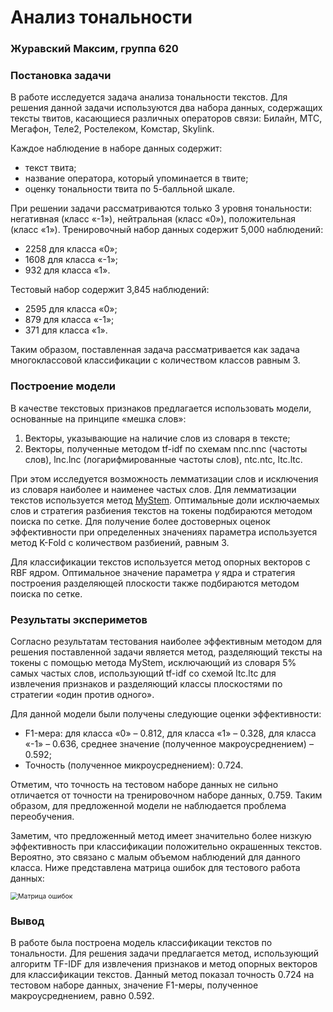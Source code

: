 # Анализ тональности

### Журавский Максим, группа 620

### Постановка задачи

В работе исследуется задача анализа тональности текстов. Для решения данной задачи используются два набора данных, содержащих тексты твитов, касающиеся различных операторов связи: Билайн, МТС, Мегафон, Теле2, Ростелеком, Комстар, Skylink. 

Каждое наблюдение в наборе данных содержит:

- текст твита;
- название оператора, который упоминается в твите;
- оценку тональности твита по 5-балльной шкале.

При решении задачи рассматриваются только 3 уровня тональности: негативная (класс «-1»), нейтральная (класс «0»), положительная (класс «1»). Тренировочный набор данных содержит 5,000 наблюдений:

- 2258 для класса «0»;
- 1608 для класса «-1»;
- 932 для класса «1».

Тестовый набор содержит 3,845 наблюдений:

- 2595 для класса «0»;
- 879 для класса «-1»;
- 371 для класса «1».

Таким образом, поставленная задача рассматривается как задача многоклассовой классификации с количеством классов равным 3.



### Построение модели

В качестве текстовых признаков предлагается использовать модели, основанные на принципе «мешка слов»:
1. Векторы, указывающие на наличие слов из словаря в тексте;
2. Векторы, полученные методом tf-idf по схемам nnc.nnc (частоты слов), lnc.lnc (логарифмированные частоты слов), ntc.ntc, ltc.ltc.

При этом исследуется возможность лемматизации слов и исключения из словаря наиболее и наименее частых слов. Для лемматизации текстов используется метод [MyStem](https://yandex.ru/dev/mystem/). Оптимальные доли исключаемых слов и стратегия разбиения текстов на токены подбираются методом поиска по сетке. Для получение более достоверных оценок эффективности при определенных значениях параметра используется метод K-Fold с количеством разбиений, равным 3.

Для классификации текстов используется метод опорных векторов с RBF ядром. Оптимальное значение параметра $\gamma$ ядра и стратегия построения разделяющей плоскости также подбираются методом поиска по сетке.



### Результаты экспериметов

Согласно результатам тестования наиболее эффективным методом для решения поставленной задачи является метод, разделяющий тексты на токены с помощью метода MyStem, исключающий из словаря 5% самых частых слов, использующий tf-idf со схемой ltc.ltc для извлечения признаков и разделяющий классы плоскостями по стратегии «один против одного».

Для данной модели были получены следующие оценки эффективности:

- F1-мера: для класса «0» – 0.812,  для класса «1» – 0.328, для класса «-1» – 0.636, среднее значение (полученное макроусреднением) – 0.592;
- Точность (полученное микроусреднением): 0.724.

Отметим, что точность на тестовом наборе данных не сильно отличается от точности на тренировочном наборе данных, 0.759. Таким образом, для предложенной модели не наблюдается проблема переобучения.

Заметим, что предложенный метод имеет значительно более низкую эффективность при классификации положительно окрашенных текстов. Вероятно, это связано с малым объемом наблюдений для данного класса. Ниже представлена матрица ошибок для тестового работа данных:

<img src="classification/cache/confusion.png" alt="Матрица ошибок" style="zoom:75%;" />

### Вывод

В работе была построена модель классификации текстов по тональности. Для решения задачи предлагается метод, использующий алгоритм TF-IDF для извлечения признаков и метод опорных векторов для классификации текстов. Данный метод показал точность 0.724 на тестовом наборе данных, значение F1-меры, полученное макроусреднением, равно 0.592.


